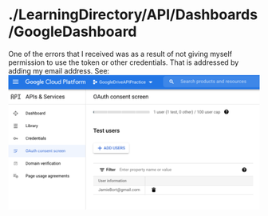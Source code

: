 # ./LearningDirectory/API/Dashboards/GoogleDashboard

One of the errors that I received was as a result of not giving myself permission to use the token or other credentials. That is addressed by adding my email address. See:
![](./OAuth_consent_screen.png)